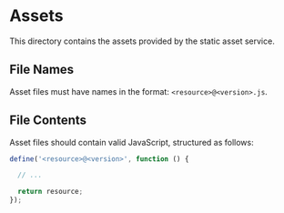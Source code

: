 # Assets

This directory contains the assets provided by the static asset service.

## File Names

Asset files must have names in the format: `<resource>@<version>.js`.

## File Contents

Asset files should contain valid JavaScript, structured as follows:

```js
define('<resource>@<version>', function () {

  // ...

  return resource;
});
```
